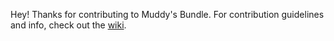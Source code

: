 Hey! Thanks for contributing to Muddy's Bundle. For contribution guidelines and info, check out the [wiki](https://github.com/MuddysBundle/MuddysBundle/wiki).
